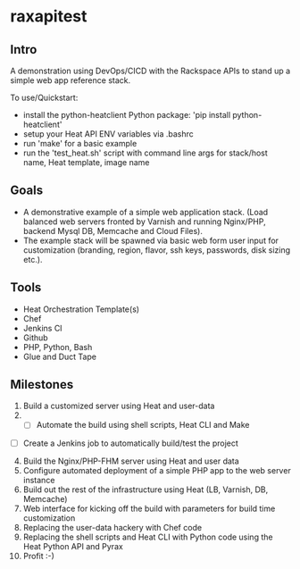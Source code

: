 # raxapitest

## Intro
A demonstration using DevOps/CICD with the Rackspace APIs to stand up a simple web app reference stack.

To use/Quickstart:

* install the python-heatclient Python package: 'pip install python-heatclient'
* setup your Heat API ENV variables via .bashrc
* run 'make' for a basic example
* run the 'test_heat.sh' script with command line args for stack/host name, Heat template, image name

## Goals
* A demonstrative example of a simple web application stack.  (Load balanced web servers fronted by Varnish and running Nginx/PHP, backend Mysql DB, Memcache and Cloud Files).  
* The example stack will be spawned via basic web form user input for customization (branding, region, flavor, ssh keys, passwords, disk sizing etc.).

## Tools
* Heat Orchestration Template(s)
* Chef
* Jenkins CI
* Github
* PHP, Python, Bash
* Glue and Duct Tape

## Milestones
1. Build a customized server using Heat and user-data
2. - [ ] Automate the build using shell scripts, Heat CLI and Make
- [ ] Create a Jenkins job to automatically build/test the project
4. Build the Nginx/PHP-FHM server using Heat and user data
5. Configure automated deployment of a simple PHP app to the web server instance
6. Build out the rest of the infrastructure using Heat (LB, Varnish, DB, Memcache)
7. Web interface for kicking off the build with parameters for build time customization
8. Replacing the user-data hackery with Chef code
9. Replacing the shell scripts and Heat CLI with Python code using the Heat Python API and Pyrax
10. Profit :-)
